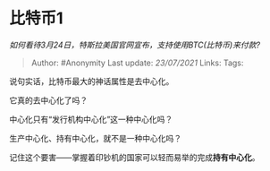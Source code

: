 # 比特币1
*如何看待3月24日，特斯拉美国官网宣布，支持使用BTC(比特币)来付款?*

> Author: #Anonymity
Last update: *23/07/2021* 
Links:
Tags:  

说句实话，比特币最大的神话属性是去中心化。

它真的去中心化了吗？

中心化只有“发行机构中心化”这一种中心化吗？

生产中心化、持有中心化，就不是一种中心化吗？

记住这个要害——掌握着印钞机的国家可以轻而易举的完成**持有中心化**。



